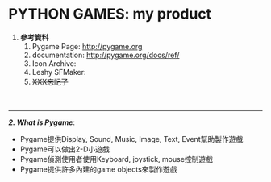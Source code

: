 # PYTHON GAMES: my product

1. **參考資料**
    1. Pygame Page: http://pygame.org
    2. documentation: http://pygame.org/docs/ref/
    3. Icon Archive: 
    4. Leshy SFMaker:
    5. ~~XXX忘記了~~<br><br><br>
------

**_2. What is Pygame_**:
  * Pygame提供Display, Sound, Music, Image, Text, Event幫助製作遊戲
  * Pygame可以做出2-D小遊戲
  * Pygame偵測使用者使用Keyboard, joystick, mouse控制遊戲
  * Pygame提供許多內建的game objects來製作遊戲
